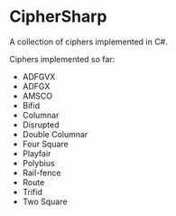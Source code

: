 # CipherSharp
A collection of ciphers implemented in C#.

Ciphers implemented so far:

- ADFGVX
- ADFGX
- AMSCO
- Bifid
- Columnar
- Disrupted
- Double Columnar
- Four Square
- Playfair
- Polybius
- Rail-fence
- Route
- Trifid
- Two Square
